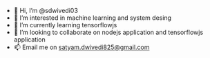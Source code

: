 - 👋 Hi, I’m @sdwivedi03
- 👀 I’m interested in machine learning and system desing
- 🌱 I’m currently learning tensorflowjs
- 💞️ I’m looking to collaborate on nodejs application and tensorflowjs application
- 📫 Email me on satyam.dwivedi825@gmail.com

<!---
sdwivedi03/sdwivedi03 is a ✨ special ✨ repository because its `README.md` (this file) appears on your GitHub profile.
You can click the Preview link to take a look at your changes.
--->
